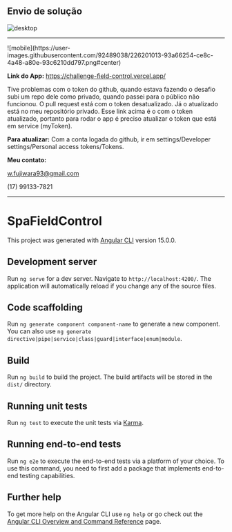 ## Envio de solução

![desktop](https://user-images.githubusercontent.com/92489038/226201005-aa95538f-6d1b-4912-bc4f-500cf2523835.png#center)

***

<div style=“text-align: center;”>![mobile](https://user-images.githubusercontent.com/92489038/226201013-93a66254-ce8c-4a48-a80e-93c6210dd797.png#center)</div>

**Link do App:**
https://challenge-field-control.vercel.app/

Tive problemas com o token do github, quando estava fazendo o desafio subi um repo dele como privado, quando passei para o público não funcionou. O pull request está com o token desatualizado. Já o atualizado está no meu repositório privado. Esse link acima é o com o token atualizado, portanto para rodar o app é preciso atualizar o token que está em service (myToken).

**Para atualizar:**
Com a conta logada do github, ir em settings/Developer settings/Personal access tokens/Tokens. 

**Meu contato:**

w.fujiwara93@gmail.com

(17) 99133-7821

***

# SpaFieldControl

This project was generated with [Angular CLI](https://github.com/angular/angular-cli) version 15.0.0.

## Development server

Run `ng serve` for a dev server. Navigate to `http://localhost:4200/`. The application will automatically reload if you change any of the source files.

## Code scaffolding

Run `ng generate component component-name` to generate a new component. You can also use `ng generate directive|pipe|service|class|guard|interface|enum|module`.

## Build

Run `ng build` to build the project. The build artifacts will be stored in the `dist/` directory.

## Running unit tests

Run `ng test` to execute the unit tests via [Karma](https://karma-runner.github.io).

## Running end-to-end tests

Run `ng e2e` to execute the end-to-end tests via a platform of your choice. To use this command, you need to first add a package that implements end-to-end testing capabilities.

## Further help

To get more help on the Angular CLI use `ng help` or go check out the [Angular CLI Overview and Command Reference](https://angular.io/cli) page.
